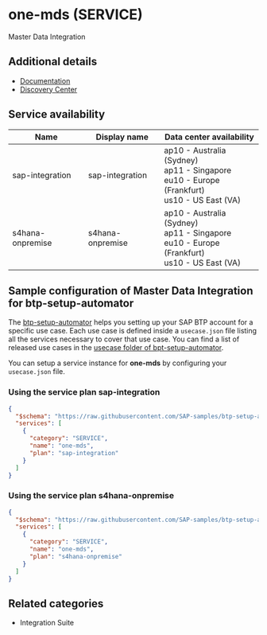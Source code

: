 # one-mds (SERVICE)

Master Data Integration

## Additional details

- [Documentation](https://help.sap.com/viewer/product/SAP_MASTER_DATA_INTEGRATION/CLOUD/en-US)
- [Discovery Center](https://discovery-center.cloud.sap/#/serviceCatalog/master-data-integration?region=all)

## Service availability

| Name | Display name | Data center availability  |
|------|----------------|---------------------------|
|  sap-integration  |  sap-integration  | ap10 - Australia (Sydney)<br> ap11 - Singapore<br> eu10 - Europe (Frankfurt)<br> us10 - US East (VA)  |
|  s4hana-onpremise  |  s4hana-onpremise  | ap10 - Australia (Sydney)<br> ap11 - Singapore<br> eu10 - Europe (Frankfurt)<br> us10 - US East (VA)  |

## Sample configuration of **Master Data Integration** for btp-setup-automator

The [btp-setup-automator](https://github.com/SAP-samples/btp-setup-automator) helps you setting up your SAP BTP account for a specific use case. Each use case is defined inside a `usecase.json` file listing all the services necessary to cover that use case. You can find a list of released use cases in the [usecase folder of bpt-setup-automator](https://github.com/SAP-samples/btp-setup-automator/tree/main/usecases).

You can setup a service instance for **one-mds** by configuring your `usecase.json` file.

### Using the service plan **sap-integration**

```json
{
  "$schema": "https://raw.githubusercontent.com/SAP-samples/btp-setup-automator/main/libs/btpsa-usecase.json",
  "services": [
    {
      "category": "SERVICE",
      "name": "one-mds",
      "plan": "sap-integration"
    }
  ]
}
```

### Using the service plan **s4hana-onpremise**

```json
{
  "$schema": "https://raw.githubusercontent.com/SAP-samples/btp-setup-automator/main/libs/btpsa-usecase.json",
  "services": [
    {
      "category": "SERVICE",
      "name": "one-mds",
      "plan": "s4hana-onpremise"
    }
  ]
}
```

## Related categories

- Integration Suite